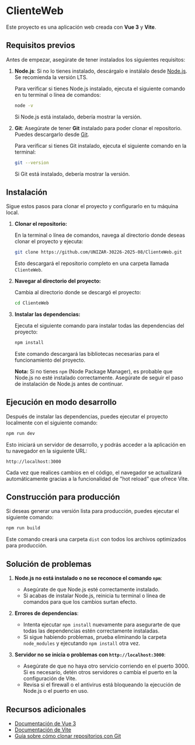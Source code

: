 # ClienteWeb

Este proyecto es una aplicación web creada con **Vue 3** y **Vite**.

## Requisitos previos

Antes de empezar, asegúrate de tener instalados los siguientes requisitos:

1. **Node.js**: Si no lo tienes instalado, descárgalo e instálalo desde [Node.js](https://nodejs.org/). Se recomienda la versión LTS.

   Para verificar si tienes Node.js instalado, ejecuta el siguiente comando en tu terminal o línea de comandos:

   ```bash
   node -v
   ```

   Si Node.js está instalado, debería mostrar la versión.

2. **Git**: Asegúrate de tener **Git** instalado para poder clonar el repositorio. Puedes descargarlo desde [Git](https://git-scm.com/).

   Para verificar si tienes Git instalado, ejecuta el siguiente comando en la terminal:

   ```bash
   git --version
   ```

   Si Git está instalado, debería mostrar la versión.

## Instalación

Sigue estos pasos para clonar el proyecto y configurarlo en tu máquina local.

1. **Clonar el repositorio:**

   En la terminal o línea de comandos, navega al directorio donde deseas clonar el proyecto y ejecuta:

   ```bash
   git clone https://github.com/UNIZAR-30226-2025-08/ClienteWeb.git
   ```

   Esto descargará el repositorio completo en una carpeta llamada `ClienteWeb`.

2. **Navegar al directorio del proyecto:**

   Cambia al directorio donde se descargó el proyecto:

   ```bash
   cd ClienteWeb
   ```

3. **Instalar las dependencias:**

   Ejecuta el siguiente comando para instalar todas las dependencias del proyecto:

   ```bash
   npm install
   ```

   Este comando descargará las bibliotecas necesarias para el funcionamiento del proyecto.

   **Nota:** Si no tienes `npm` (Node Package Manager), es probable que Node.js no esté instalado correctamente. Asegúrate de seguir el paso de instalación de Node.js antes de continuar.

## Ejecución en modo desarrollo

Después de instalar las dependencias, puedes ejecutar el proyecto localmente con el siguiente comando:

```bash
npm run dev
```

Esto iniciará un servidor de desarrollo, y podrás acceder a la aplicación en tu navegador en la siguiente URL:

```
http://localhost:3000
```

Cada vez que realices cambios en el código, el navegador se actualizará automáticamente gracias a la funcionalidad de "hot reload" que ofrece Vite.

## Construcción para producción

Si deseas generar una versión lista para producción, puedes ejecutar el siguiente comando:

```bash
npm run build
```

Este comando creará una carpeta `dist` con todos los archivos optimizados para producción.

## Solución de problemas

1. **Node.js no está instalado o no se reconoce el comando `npm`**:

   - Asegúrate de que Node.js esté correctamente instalado.
   - Si acabas de instalar Node.js, reinicia tu terminal o línea de comandos para que los cambios surtan efecto.

2. **Errores de dependencias**:

   - Intenta ejecutar `npm install` nuevamente para asegurarte de que todas las dependencias estén correctamente instaladas.
   - Si sigue habiendo problemas, prueba eliminando la carpeta `node_modules` y ejecutando `npm install` otra vez.

3. **Servidor no se inicia o problemas con `http://localhost:3000`**:

   - Asegúrate de que no haya otro servicio corriendo en el puerto 3000. Si es necesario, detén otros servidores o cambia el puerto en la configuración de Vite.
   - Revisa si el firewall o el antivirus está bloqueando la ejecución de Node.js o el puerto en uso.

## Recursos adicionales

- [Documentación de Vue 3](https://v3.vuejs.org/)
- [Documentación de Vite](https://vitejs.dev/)
- [Guía sobre cómo clonar repositorios con Git](https://docs.github.com/es/repositories/creating-and-managing-repositories/cloning-a-repository)

